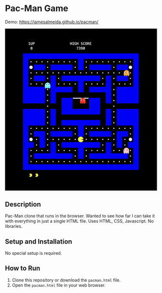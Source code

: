 # Pac-Man Game
Demo: https://jamesalmeida.github.io/pacman/

![Game Preview](public/pac-man-screenshot.png)

## Description

Pac-Man clone that runs in the browser. Wanted to see how far I can take it with everything in just a single HTML file. Uses HTML, CSS, Javascript. No libraries. 

## Setup and Installation

No special setup is required.

## How to Run

1.  Clone this repository or download the `pacman.html` file.
2.  Open the `pacman.html` file in your web browser.
